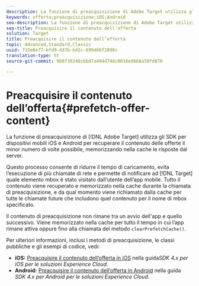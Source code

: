 ```yaml
---
description: La funzione di preacquisizione di Adobe Target utilizza gli SDK per dispositivi mobili iOS e Android per recuperare il contenuto delle offerte il minor numero di volte possibile, memorizzando nella cache le risposte dal server.
keywords: offerta;preacquisizione;iOS;Android
seo-description: La funzione di preacquisizione di Adobe Target utilizza gli SDK per dispositivi mobili iOS e Android per recuperare il contenuto delle offerte il minor numero di volte possibile, memorizzando nella cache le risposte dal server.
seo-title: Preacquisire il contenuto dell’offerta
solution: Target
title: Preacquisire il contenuto dell’offerta
topic: Advanced,Standard,Classic
uuid: 715e0e77-bfd9-437b-b42c-899d66f2890c
translation-type: ht
source-git-commit: 9b8f39240cbbd7a494d74dc0016ed666a58fd870

---
```



# Preacquisire il contenuto dell’offerta{#prefetch-offer-content}

La funzione di preacquisizione di [!DNL Adobe Target] utilizza gli SDK per dispositivi mobili iOS e Android per recuperare il contenuto delle offerte il minor numero di volte possibile, memorizzando nella cache le risposte dal server.

Questo processo consente di ridurre il tempo di caricamento, evita l’esecuzione di più chiamate di rete e permette di notificare ad [!DNL Target] quale elemento mbox è stato visitato dall’utente dell’app mobile. Tutto il contenuto viene recuperato e memorizzato nella cache durante la chiamata di preacquisizione, e da qual momento viene richiamato dalla cache per tutte le chiamate future che includono quel contenuto per il nome di mbox specificato.

Il contenuto di preacquisizione non rimane tra un avvio dell&#39;app e quello successivo. Viene memorizzato nella cache per tutto il tempo in cui l’app rimane attiva oppure fino alla chiamata del metodo `clearPrefetchCache()`.

Per ulteriori informazioni, inclusi i metodi di preacquisizione, le classi pubbliche e gli esempi di codice, vedi:

* **iOS:** [Preacquisire il contenuto dell’offerta in iOS](https://marketing.adobe.com/resources/help/it_IT/mobile/ios/c_mob_target-prefetch_ios.html) nella guida*SDK 4.x per iOS per le soluzioni Experience Cloud*.
* **Android:** [Preacquisire il contenuto dell’offerta in Android](https://marketing.adobe.com/resources/help/it_IT/mobile/android/c_mob_target-prefetch_android.html) nella guida *SDK 4.x per Android per le soluzioni Experience Cloud*.
